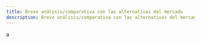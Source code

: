 ```yaml
---
title: Breve análisis/comparativa con las alternativas del mercado
description: Breve análisis/comparativa con las alternativas del mercado
---
```


a
